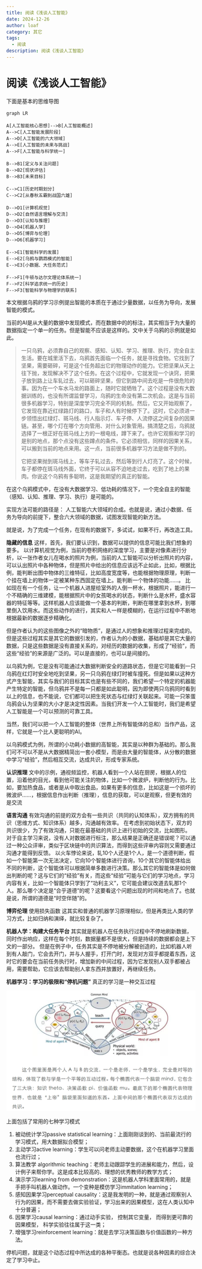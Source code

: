 ```yaml
---
title: 阅读《浅谈人工智能》
date: 2024-12-26
author: loaf
category: 其它
tags:
  - 阅读
description: 阅读《浅谈人工智能》
---
```


<!-- more -->

# 阅读《浅谈人工智能》

下面是基本的思维导图

```mermaid
graph LR

A[人工智能核心思想]-->B[人工智能概述]
A-->C[人工智能发展阶段]
A-->D[人工智能的六大领域]
A-->E[人工智能的未来与挑战]
A-->F[人工智能与科学统一]

B-->B1[定义与关注问题]
B-->B2[现状评估]
B-->B3[未来目标]

C-->C1[历史时期划分]
C-->C2[从春秋五霸到战国六雄]

D-->D1[计算机视觉]
D-->D2[自然语言理解与交流]
D-->D3[认知与推理]
D-->D4[机器人学]
D-->D5[博弈与伦理]
D-->D6[机器学习]

E-->E1[智能科学的发展]
E-->E2[乌鸦与鹦鹉模式的智能]
E-->E3[小数据、大任务范式]

F-->F1[牛顿与达尔文理论体系统一]
F-->F2[科学追求统一的历史]
F-->F3[智能科学与物理学的联系]

```

本文根据乌鸦的学习示例提出智能的本质在于通过少量数据，以任务为导向，发展智能的模式。

当前的AI是从大量的数据中发现模式，而在数据中的的标注，其实相当于为大量的数据指定一个单一的任务。但是智能不应该是这样的。文中关于乌鸦的示例就是如此。

> 一只乌鸦，必须靠自己的观察、感知、认知、学习、推理、执行，完全自主生活。要在城里活下去，乌鸦首先面临一个任务，就是寻找食物。它找到了坚果，需要砸碎，可是这个任务超出它的物理动作的能力。它把坚果从天上往下抛，发现解决不了这个任务。在这个过程中，它就发现一个诀窍，把果子放到路上让车轧过去，可以砸碎坚果，但它到路中间去吃是一件很危险的事。因为在一个车水马龙的路面上，随时它就牺牲了。这个过程是没有大数据训练的，也没有所谓监督学习，乌鸦的生命没有第二次机会。这是与当前很多机器学习，特别是深度学习完全不同的机制。然后，它又开始观察了，它发现在靠近红绿路灯的路口，车子和人有时候停下了。这时，它必须进一步领悟出红绿灯、斑马线、行人指示灯、车子停、人流停这之间复杂的因果链。甚至，哪个灯在哪个方向管用、对什么对象管用。搞清楚之后，乌鸦就选择了一根正好在斑马线上方的一根电线，蹲下来了。也许它观察和学习的是别的地点，那个点没有这些蹲点的条件。它必须相信，同样的因果关系，可以搬到当前的地点来用。这一点，当前很多机器学习方法是做不到的。
> 
> 它把坚果抛到斑马线上，等车子轧过去，然后等到行人灯亮了。这个时候，车子都停在斑马线外面，它终于可以从容不迫地走过去，吃到了地上的果肉。你说这个乌鸦有多聪明，这是我期望的真正的智能。

在这个乌鸦模式中，在没有大数据学习、低功耗的情况下，一个完全自主的智能（感知、认知、推理、学习、执行）是可能的。

实现方法可能的路径是：
人工智能六大领域的合成。也就是说，通过小数据、任务为导向的前提下，整合六大领域的数据，试图发现智能的新方法。

就是说，为了完成一个任务，在现有的数据下，多试试，如果不行，再改造工具。

**隐藏的信息**
这样，首先，我们要认识到，数据可以提供的信息可能比我们想象的要多。
以计算机视觉为例，当前的卷积网络的深度学习，主要是对像素进行分析，以一张作者女儿在喝水的照片为例，当前的人工智能可以分析出照片的内容，可以认出照片中各种物体，但是照片中给出的信息应该远不止如此，比如，根据比例，能判断出图中物体的三维特征，比如高度宽度等，也能根据物理原理，判断一个挂在墙上的物体一定被某种东西固定在墙上。能判断一个物体的功能……。
比如现在有一个任务，让一个机器人进屋给室外的人倒一杯水，根据照片，能进行一个不精确的三维建模，能根据照片中的女孩喝水的状态，判断什么是水杯，盛水容器的特征等等。这样机器人应该能做一个基本的判断，判断在哪里拿到水杯，到哪里倒入饮用水。而这些动作的进行，其实和人一样是模糊的，在运行过程中不断地根据最新的数据逐步精确化。

但是作者认为的这些图像之外的“暗物质”，是通过人的想象和推理过程来完成的。但是这些过程其实是其它的数据引发的，作者认为的小数据，基础却是其它大量的数据，只是这些数据是没有直接关系的，对经历的数据的收集，形成了“经验”，而这些“经验”的来源是广泛的。可以是直接的，也可以是间接的。

以乌鸦为例，它是没有可能通过大数据判断安全的道路状态，但是它可能看到一只乌鸦在红灯时安全地吃到坚果，另一只乌鸦在绿灯时被车撞死。但是如果以这种方式产生智能，其实与我们的目标其实也是有些不同的，我们希望一个特定的机器能产生特定的智能，但乌鸦并不是每一只都是如此聪明，因为即使两只乌鸦同时看到以上的信息，也不能说，它们都可以把生死状态与红绿灯关联起来。可能一只笨蛋乌鸦会认为坚果的大小才是决定性因素。当我们开发一个人工智能时，我们是希望人工智能是一个可以预测的可靠工具。

当然，我们可以把一个人工智能的整体（世界上所有智能体的总和）当作产品，这样，它就是一个比人更聪明的AI。

以乌鸦模式为例，所谓的小功耗小数据的高智能，其实是以种群为基础的。那么我们可不可以不是从大数据精简出一套小模型，而是由大量的智能体，从分散的数据中学习“经验”，然后相互交流，达成共识，形成专家系统。


**认识推理**
文中的示例，通视频监控，机器人看到一个人站在厨房，根据人的位置，沿着他的目光，看到他可能关注的物体，比如一个微波炉，判断他的行为。比如，要加热食品，或者是从中取出食品，如果有更多的信息，比如这是一个损坏的微波炉……，根据信息作出判断（推理），信息的获取，可以是观察，但更有效的是交流

**语言沟通**
有效沟通的前提的双方会有一些共识（共同的认知体系），双方拥有的共识（思维方式、知识体系）越多，沟通越有效率。
在考虑到初始状态下，双方的共识很少，为了有效沟通，只能在最基础的共识上进行初始的交流，比如图形。
对于自主学习来说，没有人对数据进行标注，那么结果是正确还是错误呢？可以通过一种公众评审，类似于区块链中的共识算法，而得到这些评审内容则又需要通过沟通才能得到反馈。
以火车悖论来说，轧10个人还是1个人，是一个道德判断，假如一个智能第一次无法决定，它向10个智能体进行咨询，10个其它的智能体给出不同的判断，这个智能体可以根据简单多数进行决策。那么其它的智能体是如何做出判断的呢？这与它们的“经验”有关，而这些“经验”可能与它们的学习地点，学习内容有关，比如一个智能体只学到了“功利主义”，它可能会建议改道去轧那1个人。那么哪个决定是“合乎道德”的呢？这要看这个问题出现的时间和地点了。也就是说，所谓的道德是“时空伴随”的。


**博弈伦理**
使用损失函数
这其实和普通的机器学习原理相似，但是再类比人类的学习方式，比如归纳和演绎，就比较复杂了。

**机器人学：构建大任务平台**
其实就是机器人在任务执行过程中不停地刷新数据，同时作出响应，这样在每个时刻，数据量都不是很大，但是持续的数据都会是上下文的一部分。
但是在例子中，任务其实是不停地被分解被创造的，比如机器人听到有人敲门，它会去开门，并与人握手，打开门时，发现对方双手都提着东西，这时它的要会在当前任务执行时，增加新的中间过程，因为它发现别人双手都被占用，需要帮助，它应该去帮助别人拿东西并放置好，再继续任务。

**机器学习：学习的极限和“停机问题”**
真正的学习是一种交互过程

![](https://raw.githubusercontent.com/loaf/sa1/master/blog/images/20250902112605918.png)

上面包括了常用的七种学习模式
1. 被动统计学习passive statistical learning：上面刚刚谈到的、当前最流行的学习模式，用大数据拟合模型；
2. 主动学习active learning：学生可以问老师主动要数据，这个在机器学习里面也流行过；
3. 算法教学 algorithmic teaching：老师主动跟踪学生的进展和能力，然后，设计例子来帮你学。这是成本比较高的、理想的优秀教师的教学方式；
4. 演示学习learning from demonstration：这是机器人学科里面常用的，就是手把手叫机器人做动作。一个变种是模仿学习immitation learning；
5. 感知因果学习perceptual causality：这是我发明的一种，就是通过观察别人行为的因果，而不需要去做实验验证，学习出来的因果模型，这在人类认知中十分普遍；
6. 因果学习causal learning：通过动手实验， 控制其它变量， 而得到更可靠的因果模型， 科学实验往往属于这一类；
7. 增强学习reinforcement learning：就是去学习决策函数与价值函数的一种方法。

停机问题，就是这个动态过程中所达成的各种平衡态。也就是说各种因素的综合决定了学习中止。



